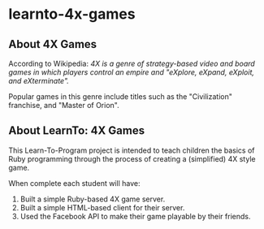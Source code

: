 learnto-4x-games
================

About 4X Games
--------------
According to Wikipedia: *4X is a genre of strategy-based video and board games in which players control an empire and "eXplore, eXpand, eXploit, and eXterminate".*

Popular games in this genre include titles such as the "Civilization" franchise, and "Master of Orion".

About LearnTo: 4X Games
-----------------------
This Learn-To-Program project is intended to teach children the basics of Ruby programming through the process of creating a (simplified) 4X style game.

When complete each student will have:

1. Built a simple Ruby-based 4X game server.
2. Built a simple HTML-based client for their server.
3. Used the Facebook API to make their game playable by their friends.
